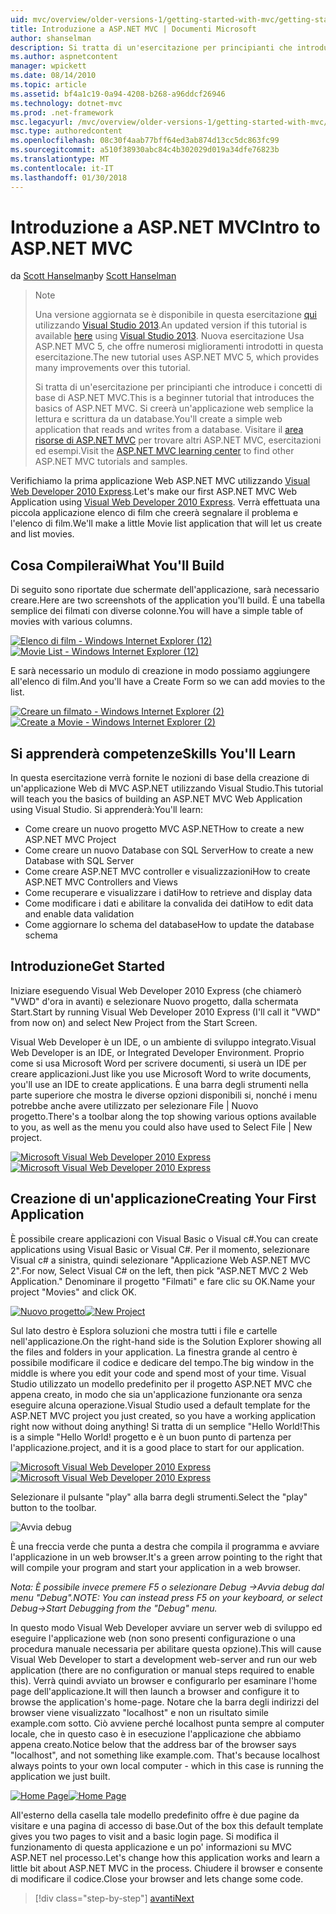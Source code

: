 ```yaml
---
uid: mvc/overview/older-versions-1/getting-started-with-mvc/getting-started-with-mvc-part1
title: Introduzione a ASP.NET MVC | Documenti Microsoft
author: shanselman
description: Si tratta di un'esercitazione per principianti che introduce i concetti di base di ASP.NET MVC. Creare un'applicazione web semplice la lettura e scrittura da un database.
ms.author: aspnetcontent
manager: wpickett
ms.date: 08/14/2010
ms.topic: article
ms.assetid: bf4a1c19-0a94-4208-b268-a96ddcf26946
ms.technology: dotnet-mvc
ms.prod: .net-framework
msc.legacyurl: /mvc/overview/older-versions-1/getting-started-with-mvc/getting-started-with-mvc-part1
msc.type: authoredcontent
ms.openlocfilehash: 08c30f4aab77bff64ed3ab874d13cc5dc863fc99
ms.sourcegitcommit: a510f38930abc84c4b302029d019a34dfe76823b
ms.translationtype: MT
ms.contentlocale: it-IT
ms.lasthandoff: 01/30/2018
---
```

<a name="intro-to-aspnet-mvc"></a><span data-ttu-id="8c322-104">Introduzione a ASP.NET MVC</span><span class="sxs-lookup"><span data-stu-id="8c322-104">Intro to ASP.NET MVC</span></span>
====================
<span data-ttu-id="8c322-105">da [Scott Hanselman](https://github.com/shanselman)</span><span class="sxs-lookup"><span data-stu-id="8c322-105">by [Scott Hanselman](https://github.com/shanselman)</span></span>

> > [!NOTE]
> > <span data-ttu-id="8c322-106">Una versione aggiornata se è disponibile in questa esercitazione [qui](../../getting-started/introduction/getting-started.md) utilizzando [Visual Studio 2013](https://www.microsoft.com/visualstudio/eng/2013-downloads).</span><span class="sxs-lookup"><span data-stu-id="8c322-106">An updated version if this tutorial is available [here](../../getting-started/introduction/getting-started.md) using [Visual Studio 2013](https://www.microsoft.com/visualstudio/eng/2013-downloads).</span></span> <span data-ttu-id="8c322-107">Nuova esercitazione Usa ASP.NET MVC 5, che offre numerosi miglioramenti introdotti in questa esercitazione.</span><span class="sxs-lookup"><span data-stu-id="8c322-107">The new tutorial uses ASP.NET MVC 5, which provides many improvements over this tutorial.</span></span>
> 
> 
> <span data-ttu-id="8c322-108">Si tratta di un'esercitazione per principianti che introduce i concetti di base di ASP.NET MVC.</span><span class="sxs-lookup"><span data-stu-id="8c322-108">This is a beginner tutorial that introduces the basics of ASP.NET MVC.</span></span> <span data-ttu-id="8c322-109">Si creerà un'applicazione web semplice la lettura e scrittura da un database.</span><span class="sxs-lookup"><span data-stu-id="8c322-109">You'll create a simple web application that reads and writes from a database.</span></span> <span data-ttu-id="8c322-110">Visitare il [area risorse di ASP.NET MVC](../../../index.md) per trovare altri ASP.NET MVC, esercitazioni ed esempi.</span><span class="sxs-lookup"><span data-stu-id="8c322-110">Visit the [ASP.NET MVC learning center](../../../index.md) to find other ASP.NET MVC tutorials and samples.</span></span>


<span data-ttu-id="8c322-111">Verifichiamo la prima applicazione Web ASP.NET MVC utilizzando [Visual Web Developer 2010 Express](https://www.microsoft.com/express/Web/).</span><span class="sxs-lookup"><span data-stu-id="8c322-111">Let's make our first ASP.NET MVC Web Application using [Visual Web Developer 2010 Express](https://www.microsoft.com/express/Web/).</span></span> <span data-ttu-id="8c322-112">Verrà effettuata una piccola applicazione elenco di film che creerà segnalare il problema e l'elenco di film.</span><span class="sxs-lookup"><span data-stu-id="8c322-112">We'll make a little Movie list application that will let us create and list movies.</span></span>

## <a name="what-youll-build"></a><span data-ttu-id="8c322-113">Cosa Compilerai</span><span class="sxs-lookup"><span data-stu-id="8c322-113">What You'll Build</span></span>

<span data-ttu-id="8c322-114">Di seguito sono riportate due schermate dell'applicazione, sarà necessario creare.</span><span class="sxs-lookup"><span data-stu-id="8c322-114">Here are two screenshots of the application you'll build.</span></span> <span data-ttu-id="8c322-115">È una tabella semplice dei filmati con diverse colonne.</span><span class="sxs-lookup"><span data-stu-id="8c322-115">You will have a simple table of movies with various columns.</span></span>

<span data-ttu-id="8c322-116">[![Elenco di film - Windows Internet Explorer (12)](getting-started-with-mvc-part1/_static/image2.png)](getting-started-with-mvc-part1/_static/image1.png)</span><span class="sxs-lookup"><span data-stu-id="8c322-116">[![Movie List - Windows Internet Explorer (12)](getting-started-with-mvc-part1/_static/image2.png)](getting-started-with-mvc-part1/_static/image1.png)</span></span>

<span data-ttu-id="8c322-117">E sarà necessario un modulo di creazione in modo possiamo aggiungere all'elenco di film.</span><span class="sxs-lookup"><span data-stu-id="8c322-117">And you'll have a Create Form so we can add movies to the list.</span></span>

<span data-ttu-id="8c322-118">[![Creare un filmato - Windows Internet Explorer (2)](getting-started-with-mvc-part1/_static/image4.png)](getting-started-with-mvc-part1/_static/image3.png)</span><span class="sxs-lookup"><span data-stu-id="8c322-118">[![Create a Movie - Windows Internet Explorer (2)](getting-started-with-mvc-part1/_static/image4.png)](getting-started-with-mvc-part1/_static/image3.png)</span></span>

## <a name="skills-youll-learn"></a><span data-ttu-id="8c322-119">Si apprenderà competenze</span><span class="sxs-lookup"><span data-stu-id="8c322-119">Skills You'll Learn</span></span>

<span data-ttu-id="8c322-120">In questa esercitazione verrà fornite le nozioni di base della creazione di un'applicazione Web di MVC ASP.NET utilizzando Visual Studio.</span><span class="sxs-lookup"><span data-stu-id="8c322-120">This tutorial will teach you the basics of building an ASP.NET MVC Web Application using Visual Studio.</span></span> <span data-ttu-id="8c322-121">Si apprenderà:</span><span class="sxs-lookup"><span data-stu-id="8c322-121">You'll learn:</span></span>

- <span data-ttu-id="8c322-122">Come creare un nuovo progetto MVC ASP.NET</span><span class="sxs-lookup"><span data-stu-id="8c322-122">How to create a new ASP.NET MVC Project</span></span>
- <span data-ttu-id="8c322-123">Come creare un nuovo Database con SQL Server</span><span class="sxs-lookup"><span data-stu-id="8c322-123">How to create a new Database with SQL Server</span></span>
- <span data-ttu-id="8c322-124">Come creare ASP.NET MVC controller e visualizzazioni</span><span class="sxs-lookup"><span data-stu-id="8c322-124">How to create ASP.NET MVC Controllers and Views</span></span>
- <span data-ttu-id="8c322-125">Come recuperare e visualizzare i dati</span><span class="sxs-lookup"><span data-stu-id="8c322-125">How to retrieve and display data</span></span>
- <span data-ttu-id="8c322-126">Come modificare i dati e abilitare la convalida dei dati</span><span class="sxs-lookup"><span data-stu-id="8c322-126">How to edit data and enable data validation</span></span>
- <span data-ttu-id="8c322-127">Come aggiornare lo schema del database</span><span class="sxs-lookup"><span data-stu-id="8c322-127">How to update the database schema</span></span>

## <a name="get-started"></a><span data-ttu-id="8c322-128">Introduzione</span><span class="sxs-lookup"><span data-stu-id="8c322-128">Get Started</span></span>

<span data-ttu-id="8c322-129">Iniziare eseguendo Visual Web Developer 2010 Express (che chiamerò "VWD" d'ora in avanti) e selezionare Nuovo progetto, dalla schermata Start.</span><span class="sxs-lookup"><span data-stu-id="8c322-129">Start by running Visual Web Developer 2010 Express (I'll call it "VWD" from now on) and select New Project from the Start Screen.</span></span>

<span data-ttu-id="8c322-130">Visual Web Developer è un IDE, o un ambiente di sviluppo integrato.</span><span class="sxs-lookup"><span data-stu-id="8c322-130">Visual Web Developer is an IDE, or Integrated Developer Environment.</span></span> <span data-ttu-id="8c322-131">Proprio come si usa Microsoft Word per scrivere documenti, si userà un IDE per creare applicazioni.</span><span class="sxs-lookup"><span data-stu-id="8c322-131">Just like you use Microsoft Word to write documents, you'll use an IDE to create applications.</span></span> <span data-ttu-id="8c322-132">È una barra degli strumenti nella parte superiore che mostra le diverse opzioni disponibili si, nonché i menu potrebbe anche avere utilizzato per selezionare File | Nuovo progetto.</span><span class="sxs-lookup"><span data-stu-id="8c322-132">There's a toolbar along the top showing various options available to you, as well as the menu you could also have used to Select File | New project.</span></span>

<span data-ttu-id="8c322-133">[![Microsoft Visual Web Developer 2010 Express](getting-started-with-mvc-part1/_static/image6.png)](getting-started-with-mvc-part1/_static/image5.png)</span><span class="sxs-lookup"><span data-stu-id="8c322-133">[![Microsoft Visual Web Developer 2010 Express](getting-started-with-mvc-part1/_static/image6.png)](getting-started-with-mvc-part1/_static/image5.png)</span></span>

## <a name="creating-your-first-application"></a><span data-ttu-id="8c322-134">Creazione di un'applicazione</span><span class="sxs-lookup"><span data-stu-id="8c322-134">Creating Your First Application</span></span>

<span data-ttu-id="8c322-135">È possibile creare applicazioni con Visual Basic o Visual c#.</span><span class="sxs-lookup"><span data-stu-id="8c322-135">You can create applications using Visual Basic or Visual C#.</span></span> <span data-ttu-id="8c322-136">Per il momento, selezionare Visual c# a sinistra, quindi selezionare "Applicazione Web ASP.NET MVC 2".</span><span class="sxs-lookup"><span data-stu-id="8c322-136">For now, Select Visual C# on the left, then pick "ASP.NET MVC 2 Web Application."</span></span> <span data-ttu-id="8c322-137">Denominare il progetto "Filmati" e fare clic su OK.</span><span class="sxs-lookup"><span data-stu-id="8c322-137">Name your project "Movies" and click OK.</span></span>

<span data-ttu-id="8c322-138">[![Nuovo progetto](getting-started-with-mvc-part1/_static/image8.png)](getting-started-with-mvc-part1/_static/image7.png)</span><span class="sxs-lookup"><span data-stu-id="8c322-138">[![New Project](getting-started-with-mvc-part1/_static/image8.png)](getting-started-with-mvc-part1/_static/image7.png)</span></span>

<span data-ttu-id="8c322-139">Sul lato destro è Esplora soluzioni che mostra tutti i file e cartelle nell'applicazione.</span><span class="sxs-lookup"><span data-stu-id="8c322-139">On the right-hand side is the Solution Explorer showing all the files and folders in your application.</span></span> <span data-ttu-id="8c322-140">La finestra grande al centro è possibile modificare il codice e dedicare del tempo.</span><span class="sxs-lookup"><span data-stu-id="8c322-140">The big window in the middle is where you edit your code and spend most of your time.</span></span> <span data-ttu-id="8c322-141">Visual Studio utilizzato un modello predefinito per il progetto ASP.NET MVC che appena creato, in modo che sia un'applicazione funzionante ora senza eseguire alcuna operazione.</span><span class="sxs-lookup"><span data-stu-id="8c322-141">Visual Studio used a default template for the ASP.NET MVC project you just created, so you have a working application right now without doing anything!</span></span> <span data-ttu-id="8c322-142">Si tratta di un semplice "Hello World!</span><span class="sxs-lookup"><span data-stu-id="8c322-142">This is a simple "Hello World!</span></span> <span data-ttu-id="8c322-143">progetto e è un buon punto di partenza per l'applicazione.</span><span class="sxs-lookup"><span data-stu-id="8c322-143">project, and it is a good place to start for our application.</span></span>

<span data-ttu-id="8c322-144">[![Microsoft Visual Web Developer 2010 Express](getting-started-with-mvc-part1/_static/image10.png)](getting-started-with-mvc-part1/_static/image9.png)</span><span class="sxs-lookup"><span data-stu-id="8c322-144">[![Microsoft Visual Web Developer 2010 Express](getting-started-with-mvc-part1/_static/image10.png)](getting-started-with-mvc-part1/_static/image9.png)</span></span>

<span data-ttu-id="8c322-145">Selezionare il pulsante "play" alla barra degli strumenti.</span><span class="sxs-lookup"><span data-stu-id="8c322-145">Select the "play" button to the toolbar.</span></span>

![Avvia debug](getting-started-with-mvc-part1/_static/image11.png)

<span data-ttu-id="8c322-147">È una freccia verde che punta a destra che compila il programma e avviare l'applicazione in un web browser.</span><span class="sxs-lookup"><span data-stu-id="8c322-147">It's a green arrow pointing to the right that will compile your program and start your application in a web browser.</span></span>

<span data-ttu-id="8c322-148">*Nota: È possibile invece premere F5 o selezionare Debug -&gt;Avvia debug dal menu "Debug".*</span><span class="sxs-lookup"><span data-stu-id="8c322-148">*NOTE: You can instead press F5 on your keyboard, or select Debug-&gt;Start Debugging from the "Debug" menu.*</span></span>

<span data-ttu-id="8c322-149">In questo modo Visual Web Developer avviare un server web di sviluppo ed eseguire l'applicazione web (non sono presenti configurazione o una procedura manuale necessaria per abilitare questa opzione).</span><span class="sxs-lookup"><span data-stu-id="8c322-149">This will cause Visual Web Developer to start a development web-server and run our web application (there are no configuration or manual steps required to enable this).</span></span> <span data-ttu-id="8c322-150">Verrà quindi avviato un browser e configurarlo per esaminare l'home page dell'applicazione.</span><span class="sxs-lookup"><span data-stu-id="8c322-150">It will then launch a browser and configure it to browse the application's home-page.</span></span> <span data-ttu-id="8c322-151">Notare che la barra degli indirizzi del browser viene visualizzato "localhost" e non un risultato simile example.com sotto. Ciò avviene perché localhost punta sempre al computer locale, che in questo caso è in esecuzione l'applicazione che abbiamo appena creato.</span><span class="sxs-lookup"><span data-stu-id="8c322-151">Notice below that the address bar of the browser says "localhost", and not something like example.com. That's because localhost always points to your own local computer - which in this case is running the application we just built.</span></span>

<span data-ttu-id="8c322-152">[![Home Page](getting-started-with-mvc-part1/_static/image13.png)](getting-started-with-mvc-part1/_static/image12.png)</span><span class="sxs-lookup"><span data-stu-id="8c322-152">[![Home Page](getting-started-with-mvc-part1/_static/image13.png)](getting-started-with-mvc-part1/_static/image12.png)</span></span>

<span data-ttu-id="8c322-153">All'esterno della casella tale modello predefinito offre è due pagine da visitare e una pagina di accesso di base.</span><span class="sxs-lookup"><span data-stu-id="8c322-153">Out of the box this default template gives you two pages to visit and a basic login page.</span></span> <span data-ttu-id="8c322-154">Si modifica il funzionamento di questa applicazione e un po' informazioni su MVC ASP.NET nel processo.</span><span class="sxs-lookup"><span data-stu-id="8c322-154">Let's change how this application works and learn a little bit about ASP.NET MVC in the process.</span></span> <span data-ttu-id="8c322-155">Chiudere il browser e consente di modificare il codice.</span><span class="sxs-lookup"><span data-stu-id="8c322-155">Close your browser and lets change some code.</span></span>

>[!div class="step-by-step"]
[<span data-ttu-id="8c322-156">avanti</span><span class="sxs-lookup"><span data-stu-id="8c322-156">Next</span></span>](getting-started-with-mvc-part2.md)
